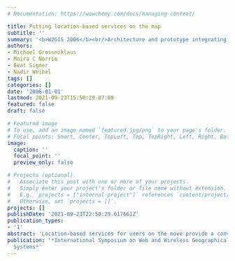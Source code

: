 ```yaml
---
# Documentation: https://wowchemy.com/docs/managing-content/

title: Putting location-based services on the map
subtitle: ''
summary: '<b>W2GIS 2006</b><br/>Architecture and prototype integrating spatial context into web applications, mapping location-based services onto a unified model that supports dynamic, map-centric content on mobile devices. Demonstrated how a single framework can drive multiple location-aware features without rewriting backend logic.'
authors:
- Michael Grossniklaus
- Moira C Norrie
- Beat Signer
- Nadir Weibel
tags: []
categories: []
date: '2006-01-01'
lastmod: 2021-09-23T15:50:29-07:00
featured: false
draft: false

# Featured image
# To use, add an image named `featured.jpg/png` to your page's folder.
# Focal points: Smart, Center, TopLeft, Top, TopRight, Left, Right, BottomLeft, Bottom, BottomRight.
image:
  caption: ''
  focal_point: ''
  preview_only: false

# Projects (optional).
#   Associate this post with one or more of your projects.
#   Simply enter your project's folder or file name without extension.
#   E.g. `projects = ["internal-project"]` references `content/project/deep-learning/index.md`.
#   Otherwise, set `projects = []`.
projects: []
publishDate: '2021-09-23T22:50:29.617661Z'
publication_types:
- '1'
abstract: 'Location-based services for users on the move provide a convenient means of filtering information based on current geographical position. However users also often want to retrieve or capture information associated with past or future locations. We show how new technologies for interactive paper can be used to augment conventional paper maps with location-based services using a combination of user tracking and pointing to the map to specify location.'
publication: '*International Symposium on Web and Wireless Geographical Information
  Systems*'
---
```

